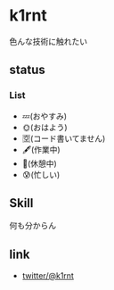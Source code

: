 # k1rnt
色んな技術に触れたい

## status
### List
- 💤(おやすみ)
- 🌞(おはよう)
- 🈳(コード書いてません)
- 🖋(作業中)
- 🛌(休憩中)
- 😰(忙しい)

## Skill
何も分からん

## link
- [twitter/@k1rnt](https://twitter.com/k1rnt)

